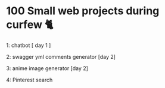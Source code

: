 # 100 Small web projects during curfew 🐈 

1: chatbot [ day 1 ]

2: swagger yml comments generator [day 2]

3: anime image generator [day 2]

4: Pinterest search 

